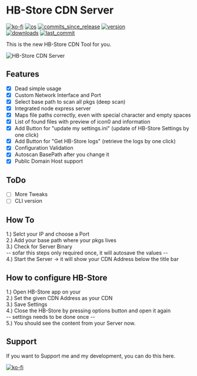 # HB-Store CDN Server
[![ko-fi](https://img.shields.io/badge/Buy%20me%20a%20Shisha%20on-Ko--fi-red)](https://ko-fi.com/M4M082WK8)
[![os](https://img.shields.io/badge/platform-windows%20%7C%20macos%20%7C%20linux-lightgrey)](#)
[![commits_since_release](https://img.shields.io/github/commits-since/gkiokan/hb-store-cdn-server/v1.7.1)](#)
[![version](https://img.shields.io/github/package-json/v/gkiokan/hb-store-cdn-server)](#)  
[![downloads](https://img.shields.io/github/downloads/gkiokan/hb-store-cdn-server/total)](#)
[![last_commit](https://img.shields.io/github/last-commit/gkiokan/hb-store-cdn-server)](#)

This is the new HB-Store CDN Tool for you.  

![HB-Store CDN Server](https://pbs.twimg.com/media/FRrNHV2XoAAzCNP?format=jpg&name=large)  


## Features  
- [x] Dead simple usage  
- [x] Custom Network Interface and Port  
- [x] Select base path to scan all pkgs (deep scan)  
- [x] Integrated node express server  
- [x] Maps file paths correctly, even with special character and empty spaces  
- [x] List of found files with preview of icon0 and information  
- [x] Add Button for "update my settings.ini" (update of HB-Store Settings by one click)  
- [x] Add Button for "Get HB-Store logs" (retrieve the logs by one click)  
- [x] Configuration Validation  
- [x] Autoscan BasePath after you change it  
- [x] Public Domain Host support

## ToDo  
- [ ] More Tweaks
- [ ] CLI version

## How To  
1.) Selct your IP and choose a Port  
2.) Add your base path where your pkgs lives  
3.) Check for Server Binary  
-- sofar this steps only required once, it will autosave the values --  
4.) Start the Server  -> it will show your CDN Address below the title bar  

## How to configure HB-Store  
1.) Open HB-Store app on your  
2.) Set the given CDN Address as your CDN  
3.) Save Settings  
4.) Close the HB-Store by pressing options button and open it again  
-- settings needs to be done once --  
5.) You should see the content from your Server now.  


## Support  
If you want to Support me and my development, you can do this here.  

[![ko-fi](https://ko-fi.com/img/githubbutton_sm.svg)](https://ko-fi.com/M4M082WK8)
